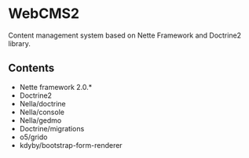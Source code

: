 WebCMS2
=======

Content management system based on Nette Framework and Doctrine2 library.

Contents
--------

* Nette framework 2.0.*
* Doctrine2
* Nella/doctrine
* Nella/console
* Nella/gedmo
* Doctrine/migrations
* o5/grido
* kdyby/bootstrap-form-renderer